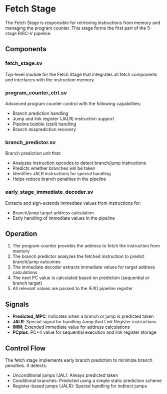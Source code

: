 # Fetch Stage

The Fetch Stage is responsible for retrieving instructions from memory and managing the program counter. This stage forms the first part of the 5-stage RISC-V pipeline.

## Components

### fetch_stage.sv

Top-level module for the Fetch Stage that integrates all fetch components and interfaces with the instruction memory.

### program_counter_ctrl.sv

Advanced program counter control with the following capabilities:
- Branch prediction handling
- Jump and link register (JALR) instruction support
- Pipeline bubble (stall) handling
- Branch misprediction recovery

### branch_predictor.sv

Branch prediction unit that:
- Analyzes instruction opcodes to detect branch/jump instructions
- Predicts whether branches will be taken
- Identifies JALR instructions for special handling
- Helps reduce branch penalties in the pipeline

### early_stage_immediate_decoder.sv

Extracts and sign-extends immediate values from instructions for:
- Branch/jump target address calculation
- Early handling of immediate values in the pipeline

## Operation

1. The program counter provides the address to fetch the instruction from memory
2. The branch predictor analyzes the fetched instruction to predict branch/jump outcomes
3. The immediate decoder extracts immediate values for target address calculations
4. The next PC value is calculated based on prediction (sequential or branch target)
5. All relevant values are passed to the IF/ID pipeline register

## Signals

- **Predicted_MPC**: Indicates when a branch or jump is predicted taken
- **JALR**: Special signal for handling Jump And Link Register instructions
- **IMM**: Extended immediate value for address calculations
- **PCplus**: PC+4 value for sequential execution and link register storage

## Control Flow

The fetch stage implements early branch prediction to minimize branch penalties. It detects:
- Unconditional jumps (JAL): Always predicted taken
- Conditional branches: Predicted using a simple static prediction scheme
- Register-based jumps (JALR): Special handling for indirect jumps
